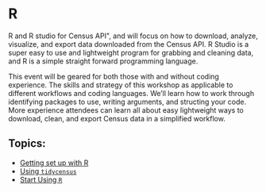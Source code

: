 # R

R and R studio for Census API", and will focus on how to download, analyze, visualize, and export data downloaded from the Census API. R Studio is a super easy to use and lightweight program for grabbing and cleaning data, and R is a simple straight forward programming language.

This event will be geared for both those with and without coding experience. The skills and strategy of this workshop as applicable to different workflows and coding languages. We’ll learn how to work through identifying packages to use, writing arguments, and structing your code. More experience attendees can learn all about easy lightweight ways to download, clean, and export Census data in a simplified workflow.

## Topics:

- [Getting set up with R](./topics/setup.md)
- [Using `tidycensus`](./topics/tidycensus.md)
- [Start Using `R`](./examples/exercise.md.)
